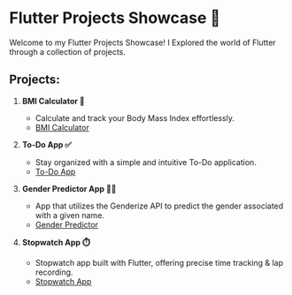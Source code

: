 # Flutter Projects Showcase 🚀

Welcome to my Flutter Projects Showcase! I Explored the world of Flutter through a collection of projects.

## Projects:

1. **BMI Calculator 🧮**
   - Calculate and track your Body Mass Index effortlessly.
   - [BMI Calculator](https://github.com/dhara-maru/BMI-Calculator-Flutter)

2. **To-Do App ✅**
   - Stay organized with a simple and intuitive To-Do application.
   - [To-Do App](https://github.com/dhara-maru/My-To-Do-App-Flutter)

3. **Gender Predictor App 🧒🏻**
   - App that utilizes the Genderize API to predict the gender associated with a given name.
   - [Gender Predictor](https://github.com/dhara-maru/Gender-Predictor-Flutter)

4. **Stopwatch App ⏱️**
   - Stopwatch app built with Flutter, offering precise time tracking & lap recording.
   - [Stopwatch App](https://github.com/dhara-maru/StopWatch-App-Flutter)
